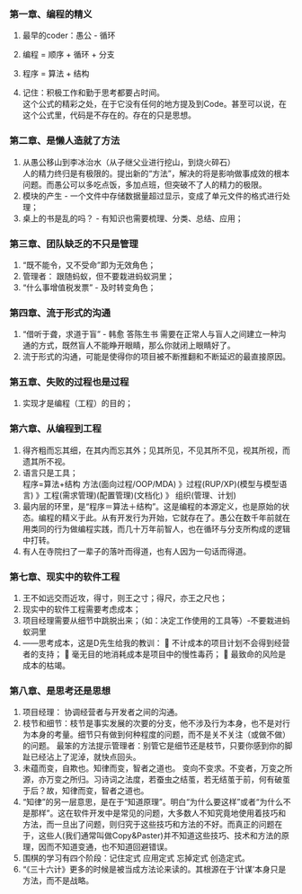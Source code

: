 ### 第一章、编程的精义

1. 最早的coder：愚公 - 循环  
2. 编程 = 顺序 + 循环 + 分支  
3. 程序 = 算法 + 结构  

4. 记住：积极工作和勤于思考都要占时间。  
这个公式的精彩之处，在于它没有任何的地方提及到Code。甚至可以说，在这个公式里，代码是不存在的。存在的只是思想。  

### 第二章、是懒人造就了方法

1. 从愚公移山到李冰治水（从子继父业进行挖山，到烧火碎石）  
人的精力终归是有极限的。提出新的“方法”，解决的将是影响做事成效的根本问题。而愚公可以多吃点饭，多加点班，但突破不了人的精力的极限。  
2. 模块的产生 - 一个文件中存储数据量超过显示，变成了单元文件的格式进行处理；  
3. 桌上的书是乱的吗？ - 有知识也需要梳理、分类、总结、应用；  

### 第三章、团队缺乏的不只是管理

1. “既不能令，又不受命”即为无效角色；  
2. 管理者： 跟随蚂蚁，但不要栽进蚂蚁洞里；  
3. “什么事增值税发票” - 及时转变角色；  

### 第四章、流于形式的沟通

1. “借听于聋，求道于盲” - 韩愈 答陈生书
需要在正常人与盲人之间建立一种沟通的方式，既然盲人不能睁开眼睛，那么你就闭上眼睛好了。  
2. 流于形式的沟通，可能是使得你的项目被不断推翻和不断延迟的最直接原因。  

### 第五章、失败的过程也是过程

1. 实现才是编程（工程）的目的；  

### 第六章、从编程到工程

1. 得齐粗而忘其细，在其内而忘其外；见其所见，不见其所不见，视其所视，而遗其所不视。  
2. 语言只是工具；  
程序=算法+结构  方法(面向过程/OOP/MDA) 》过程(RUP/XP)(模型与模型语言) 》工程(需求管理)(配置管理)(文档化) 》 组织(管理、计划)  
3. 最内层的环里，是“程序＝算法＋结构”。这是编程的本源定义，也是原始的状态。编程的精义于此。从有开发行为开始，它就存在了。愚公在数千年前就在用类同的行为做编程实践，而几十万年前智人，也在循环与分支所构成的逻辑中打转。
4. 有人在寺院扫了一辈子的落叶而得道，也有人因为一句话而得道。

### 第七章、现实中的软件工程

1. 王不如远交而近攻，得寸，则王之寸；得尺，亦王之尺也；
2. 现实中的软件工程需要考虑成本；
3. 项目经理需要从细节中跳脱出来；（如：决定工作使用的工具等）-不要栽进蚂蚁洞里
4. ——思考成本，这是D先生给我的教训：
􀀩 不计成本的项目计划不会得到经营者的支持；
􀀩 毫无目的地消耗成本是项目中的慢性毒药；
􀀩 最致命的风险是成本的枯竭。

### 第八章、是思考还是思想

1. 项目经理： 协调经营者与开发者之间的沟通。
2. 枝节和细节：枝节是事实发展的次要的分支，他不涉及行为本身，也不是对行为本身的考量。细节只有做到何种程度的问题，而不是关不关注（或做不做）的问题。
最笨的方法提示管理者：别管它是细节还是枝节，只要你感到你的脚趾已经沾上了泥淖，就快点回头。
3. 未蕴而变，自欺也。知律而变，智者之道也。
变向不变求。不变者，万变之所源，亦万变之所归。习诗词之法度，若蚕虫之结茧，若无结茧于前，何有破茧于后？故，知律而变，智者之道也。  
4. “知律”的另一层意思，是在于“知道原理”。明白“为什么要这样”或者“为什么不是那样”。这在软件开发中是常见的问题，大多数人不知究竟地使用着技巧和方法，而一旦出了问题，则归究于这些技巧和方法的不好。而真正的问题在于，这些人(我们通常叫做Copy&Paster)并不知道这些技巧、技术和方法的原理，因而不知道变通，也不知道回避错误。
5. 围棋的学习有四个阶段：记住定式 应用定式 忘掉定式 创造定式。
6. “《三十六计》更多的时候是被当成方法论来读的。其根源在于‘计谋’本身只是方法，而不是战略。
